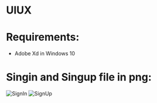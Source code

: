# UIUX
# Requirements:
  * Adobe Xd in Windows 10
  
# Singin and Singup file in png:

  ![SignIn](https://user-images.githubusercontent.com/67977999/113823668-8b23be80-979c-11eb-820f-d357ffffcd89.png)
  ![SignUp](https://user-images.githubusercontent.com/67977999/113823700-94ad2680-979c-11eb-917b-654b9d06220e.png)

